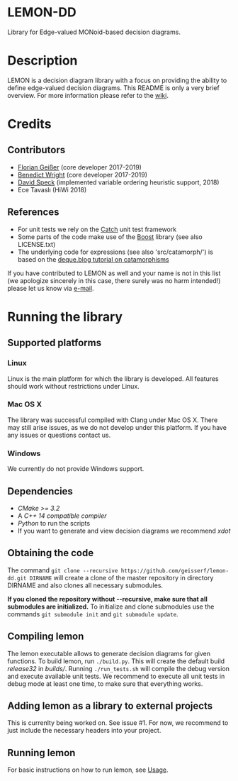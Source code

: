 # LEMON-DD
Library for Edge-valued MONoid-based decision diagrams.

# Description
LEMON is a decision diagram library with a focus on providing the ability to define edge-valued decision diagrams.
This README is only a very brief overview. For more information please refer to the [wiki](https://github.com/geisserf/lemon-dd/wiki).

# Credits
## Contributors
- [Florian Geißer](https://cecs.anu.edu.au/people/florian-geisser) (core developer 2017-2019)
- [Benedict Wright](http://www2.informatik.uni-freiburg.de/~bwright/) (core developer 2017-2019)
- [David Speck](http://www2.informatik.uni-freiburg.de/~speckd/) (implemented variable ordering heuristic support, 2018)
- Ece Tavaslı (HiWi 2018)

## References
- For unit tests we rely on the [Catch](https://github.com/catchorg/Catch2) unit test framework
- Some parts of the code make use of the [Boost](https://www.boost.org/) library (see also LICENSE.txt)
- The underlying code for expressions (see also 'src/catamorph/') is based on the [deque.blog tutorial on catamorphisms](https://deque.blog/2017/01/30/catamorph-your-dsl-c-port/)

If you have contributed to LEMON as well and your name is not in this list (we apologize sincerely in this case, there surely was no harm intended!) please let us know via [e-mail](mailto:florian.geisser@anu.edu.au).
 

# Running the library
## Supported platforms

### Linux
Linux is the main platform for which the library is developed. All features should work without restrictions under Linux.

### Mac OS X
The library was successful compiled with Clang under Mac OS X. There may still arise issues, as we do not develop under this platform. If you have any issues or questions contact us.

### Windows
We currently do not provide Windows support.

## Dependencies
- *CMake >= 3.2*
- A *C++ 14 compatible compiler*
- *Python* to run the scripts
- If you want to generate and view decision diagrams we recommend *xdot*

## Obtaining the code
The command `git clone --recursive https://github.com/geisserf/lemon-dd.git DIRNAME` will create a clone of the master repository in directory DIRNAME and also clones all necessary submodules.

**If you cloned the repository without --recursive, make sure that all submodules are initialized.** To initialize and clone submodules use the commands `git submodule init` and `git submodule update`.

## Compiling lemon
The lemon executable allows to generate decision diagrams for given functions. To build lemon, run `./build.py`. This will create the default build *release32* in *builds/*. Running `./run_tests.sh` will compile the debug version and execute available unit tests.
We recommend to execute all unit tests in debug mode at least one time, to make sure that everything works.

## Adding lemon as a library to external projects
This is currenlty being worked on. See issue #1. For now, we recommend to just include the necessary headers into your project.

## Running lemon
For basic instructions on how to run lemon, see [Usage](https://github.com/geisserf/lemon-dd/wiki/Usage).
